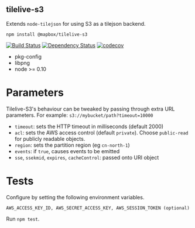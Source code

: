 tilelive-s3
-----------
Extends `node-tilejson` for using S3 as a tilejson backend.

```
npm install @mapbox/tilelive-s3
```

[![Build Status](https://travis-ci.com/mapbox/tilelive-s3.svg?branch=master)](https://travis-ci.com/mapbox/tilelive-s3)
[![Dependency Status](https://david-dm.org/mapbox/tilelive-s3.svg)](https://david-dm.org/mapbox/tilelive-s3)
[![codecov](https://codecov.io/gh/mapbox/tilelive-s3/branch/master/graph/badge.svg)](https://codecov.io/gh/mapbox/tilelive-s3)

 - pkg-config
 - libpng
 - node >= 0.10

Parameters
==========

Tilelive-S3's behaviour can be tweaked by passing through extra URL parameters. For example: `s3://mybucket/path?timeout=10000`

* `timeout`: sets the HTTP timeout in milliseconds (default 2000)
* `acl`: sets the AWS access control (default `private`). Choose `public-read` for publicly readable objects.
* `region`: sets the partition region (eg `cn-north-1`)
* `events`: if `true`, causes events to be emitted
* `sse`, `ssekmid`, `expires`, `cacheControl`: passed onto URI object

Tests
=====

Configure by setting the following environment variables.

```
AWS_ACCESS_KEY_ID, AWS_SECRET_ACCESS_KEY, AWS_SESSION_TOKEN (optional)
```

Run `npm test`.
